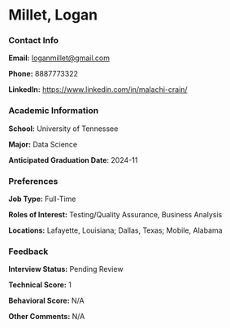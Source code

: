 # Millet, Logan

### Contact Info
**Email:** loganmillet@gmail.com

**Phone:** 8887773322

**LinkedIn:** https://www.linkedin.com/in/malachi-crain/



### Academic Information
**School:** University of Tennessee

**Major:** Data Science

**Anticipated Graduation Date**: 2024-11

### Preferences
**Job Type:** Full-Time

**Roles of Interest:** Testing/Quality Assurance, Business Analysis

**Locations:** Lafayette, Louisiana; Dallas, Texas; Mobile, Alabama

### Feedback
**Interview Status:** Pending Review

**Technical Score:** 1

**Behavioral Score:** N/A

**Other Comments:** N/A

